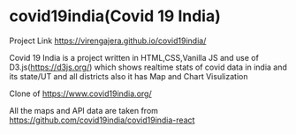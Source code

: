 # covid19india(Covid 19 India)


Project Link  https://virengajera.github.io/covid19india/

Covid 19 India is a project written in HTML,CSS,Vanilla JS and use of D3.js(https://d3js.org/) which shows realtime stats of covid data in india and its state/UT and all districts also it has Map and Chart Visulization

Clone of https://www.covid19india.org/

All the maps and API data are taken from https://github.com/covid19india/covid19india-react
